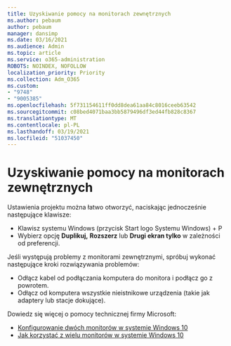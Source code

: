 ```yaml
---
title: Uzyskiwanie pomocy na monitorach zewnętrznych
ms.author: pebaum
author: pebaum
manager: dansimp
ms.date: 03/16/2021
ms.audience: Admin
ms.topic: article
ms.service: o365-administration
ROBOTS: NOINDEX, NOFOLLOW
localization_priority: Priority
ms.collection: Adm_O365
ms.custom:
- "9748"
- "9005385"
ms.openlocfilehash: 5f731154611ff0dd8dea61aa84c8016ceeb63542
ms.sourcegitcommit: c08bed4071baa3bb5879496df3ed44fb828c8367
ms.translationtype: MT
ms.contentlocale: pl-PL
ms.lasthandoff: 03/19/2021
ms.locfileid: "51037450"
---
```

# <a name="get-help-with-external-monitors"></a>Uzyskiwanie pomocy na monitorach zewnętrznych

Ustawienia projektu można łatwo otworzyć, naciskając jednocześnie następujące klawisze:

- Klawisz systemu Windows (przycisk Start logo Systemu Windows) + P
- Wybierz opcję **Duplikuj,** **Rozszerz** lub **Drugi ekran tylko** w zależności od preferencji.

Jeśli występują problemy z monitorami zewnętrznymi, spróbuj wykonać następujące kroki rozwiązywania problemów:

- Odłącz kabel od podłączania komputera do monitora i podłącz go z powrotem.
- Odłącz od komputera wszystkie nieistnikowe urządzenia (takie jak adaptery lub stacje dokujące).

Dowiedz się więcej o pomocy technicznej firmy Microsoft:

- [Konfigurowanie dwóch monitorów w systemie Windows 10](https://support.microsoft.com/windows/set-up-dual-monitors-on-windows-10-3d5c15dc-cc63-d850-aeb6-b41778147554)
- [Jak korzystać z wielu monitorów w systemie Windows 10](https://support.microsoft.com/windows/how-to-use-multiple-monitors-in-windows-10-329c6962-5a4d-b481-7baa-bec9671f728a)

